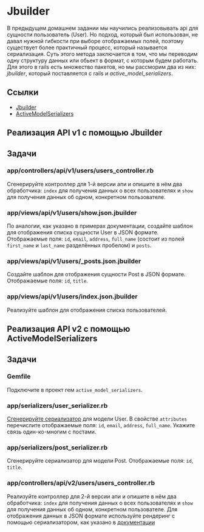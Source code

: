 # Jbuilder

В предыдущем домашнем задании мы научились реализовывать api для сущности пользователь (User). Но подход, который был использован, не давал нужной гибкости при выборе отображаемых полей, поэтому существует более практичный процесс, который называется сериализация. Суть этого метода заключается в том, что мы переводим одну структуру данных или обьект в формат, с которым будем работать. Для этого в rails есть множество пакетов, но мы рассморим два из них: *jbuilder*, который поставляется с rails и *active_model_serializers*.

## Ссылки

* [Jbuilder](https://github.com/rails/jbuilder)
* [ActiveModelSerializers](https://github.com/rails-api/active_model_serializers)

## Реализация API v1 с помощью Jbuilder

## Задачи

### app/controllers/api/v1/users/users_controller.rb

Сгенерируйте контроллер для 1-й версии апи и опишите в нём два обработчика: `index` для получения данных о всех пользователях и `show` для получения данных об одном, конкретном пользователе.

### app/views/api/v1/users/show.json.jbuilder

По аналогии, как указано в примерах документации, создайте шаблон для отображения списка сущности User в JSON формате. Отображаемые поля: `id`, `email`, `address`, `full_name` (состоит из полей `first_name` и `last_name` разделённых пробелом) и `posts`.

### app/views/api/v1/users/_posts.json.jbuilder

Создайте шаблон для отображения сущности Post в JSON формате. Отображаемые поля: `id`, `title`.

### app/views/api/v1/users/index.json.jbuilder

Реализуйте шаблон для отображения списка пользователей.

## Реализация API v2 с помощью ActiveModelSerializers

## Задачи

### Gemfile

Подключите в проект гем `active_model_serializers`.

### app/serializers/user_serializer.rb

[Сгенерируйте сериализатор](https://github.com/rails-api/active_model_serializers/blob/v0.10.6/docs/general/getting_started.md#creating-a-serializer) для модели User. В свойстве `attributes` перечислите отображаемые поля: `id`, `email`, `address`, `full_name`. Укажите связь один-ко-многим с постами.

### app/serializers/post_serializer.rb

Сгенерируйте сериализатор для модели Post. Отображаемые поля: `id`, `title`.

### app/controllers/api/v2/users/users_controller.rb

Реализуйте контроллер для 2-й версии апи и опишите в нём два обработчика: `index` для получения данных о всех пользователях и `show` для получения данных об одном, конкретном пользователе. Для отображения данных в JSON формате используйте рендеринг с помощью сериализатором, как указано в [документации](https://github.com/rails-api/active_model_serializers/blob/v0.10.6/docs/general/rendering.md#explicit-serializer)
